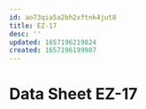 ```yaml
---
id: ao73qia5a2bh2xftnk4jut8
title: EZ-17
desc: ''
updated: 1657196219824
created: 1657196199907
---
```


# Data Sheet EZ-17
